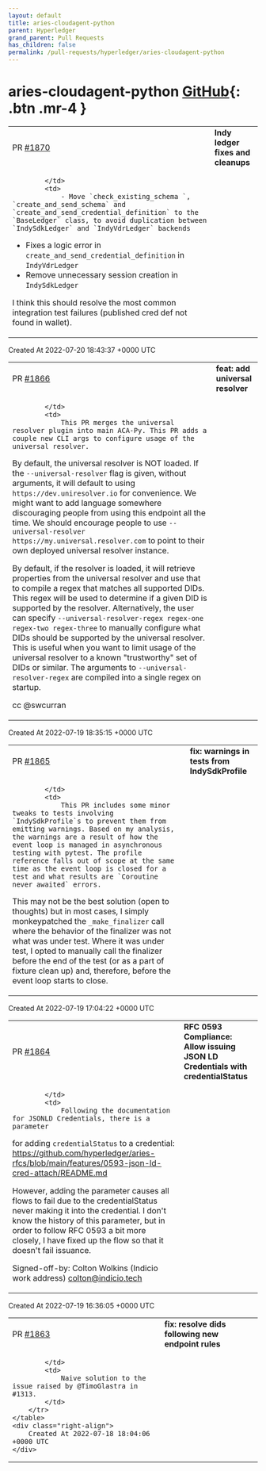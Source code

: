 ```yaml
---
layout: default
title: aries-cloudagent-python
parent: Hyperledger
grand_parent: Pull Requests
has_children: false
permalink: /pull-requests/hyperledger/aries-cloudagent-python
---
```


# aries-cloudagent-python <span class="fs-3 right-align">[GitHub](https://github.com/hyperledger/aries-cloudagent-python){: .btn .mr-4 }</span>


<div>
    <table>
        <tr>
            <td>
                PR <a href="https://github.com/hyperledger/aries-cloudagent-python/pull/1870" class=".btn">#1870</a>
            </td>
            <td>
                <b>
                    Indy ledger fixes and cleanups
                </b>
            </td>
        </tr>
        <tr>
            <td>
                
            </td>
            <td>
                - Move `check_existing_schema `, `create_and_send_schema` and `create_and_send_credential_definition` to the `BaseLedger` class, to avoid duplication between `IndySdkLedger` and `IndyVdrLedger` backends
- Fixes a logic error in `create_and_send_credential_definition` in `IndyVdrLedger`
- Remove unnecessary session creation in `IndySdkLedger`

I think this should resolve the most common integration test failures (published cred def not found in wallet).
            </td>
        </tr>
    </table>
    <div class="right-align">
        Created At 2022-07-20 18:43:37 +0000 UTC
    </div>
</div>

<div>
    <table>
        <tr>
            <td>
                PR <a href="https://github.com/hyperledger/aries-cloudagent-python/pull/1866" class=".btn">#1866</a>
            </td>
            <td>
                <b>
                    feat: add universal resolver
                </b>
            </td>
        </tr>
        <tr>
            <td>
                
            </td>
            <td>
                This PR merges the universal resolver plugin into main ACA-Py. This PR adds a couple new CLI args to configure usage of the universal resolver.

By default, the universal resolver is NOT loaded. If the `--universal-resolver` flag is given, without arguments, it will default to using `https://dev.uniresolver.io` for convenience. We might want to add language somewhere discouraging people from using this endpoint all the time. We should encourage people to use `--universal-resolver https://my.universal.resolver.com` to point to their own deployed universal resolver instance.

By default, if the resolver is loaded, it will retrieve properties from the universal resolver and use that to compile a regex that matches all supported DIDs. This regex will be used to determine if a given DID is supported by the resolver. Alternatively, the user can specify `--universal-resolver-regex regex-one regex-two regex-three` to manually configure what DIDs should be supported by the universal resolver. This is useful when you want to limit usage of the universal resolver to a known "trustworthy" set of DIDs or similar. The arguments to `--universal-resolver-regex` are compiled into a single regex on startup.

cc @swcurran 
            </td>
        </tr>
    </table>
    <div class="right-align">
        Created At 2022-07-19 18:35:15 +0000 UTC
    </div>
</div>

<div>
    <table>
        <tr>
            <td>
                PR <a href="https://github.com/hyperledger/aries-cloudagent-python/pull/1865" class=".btn">#1865</a>
            </td>
            <td>
                <b>
                    fix: warnings in tests from IndySdkProfile
                </b>
            </td>
        </tr>
        <tr>
            <td>
                
            </td>
            <td>
                This PR includes some minor tweaks to tests involving `IndySdkProfile`s to prevent them from emitting warnings. Based on my analysis, the warnings are a result of how the event loop is managed in asynchronous testing with pytest. The profile reference falls out of scope at the same time as the event loop is closed for a test and what results are `Coroutine never awaited` errors.

This may not be the best solution (open to thoughts) but in most cases, I simply monkeypatched the `_make_finalizer` call where the behavior of the finalizer was not what was under test. Where it was under test, I opted to manually call the finalizer before the end of the test (or as a part of fixture clean up) and, therefore, before the event loop starts to close.
            </td>
        </tr>
    </table>
    <div class="right-align">
        Created At 2022-07-19 17:04:22 +0000 UTC
    </div>
</div>

<div>
    <table>
        <tr>
            <td>
                PR <a href="https://github.com/hyperledger/aries-cloudagent-python/pull/1864" class=".btn">#1864</a>
            </td>
            <td>
                <b>
                    RFC 0593 Compliance: Allow issuing JSON LD Credentials with credentialStatus
                </b>
            </td>
        </tr>
        <tr>
            <td>
                
            </td>
            <td>
                Following the documentation for JSONLD Credentials, there is a parameter
for adding `credentialStatus` to a credential:
https://github.com/hyperledger/aries-rfcs/blob/main/features/0593-json-ld-cred-attach/README.md

However, adding the parameter causes all flows to fail due to the
credentialStatus never making it into the credential. I don't know the
history of this parameter, but in order to follow RFC 0593 a bit more
closely, I have fixed up the flow so that it doesn't fail issuance.

Signed-off-by: Colton Wolkins (Indicio work address) <colton@indicio.tech>
            </td>
        </tr>
    </table>
    <div class="right-align">
        Created At 2022-07-19 16:36:05 +0000 UTC
    </div>
</div>

<div>
    <table>
        <tr>
            <td>
                PR <a href="https://github.com/hyperledger/aries-cloudagent-python/pull/1863" class=".btn">#1863</a>
            </td>
            <td>
                <b>
                    fix: resolve dids following new endpoint rules
                </b>
            </td>
        </tr>
        <tr>
            <td>
                
            </td>
            <td>
                Naive solution to the issue raised by @TimoGlastra in #1313.
            </td>
        </tr>
    </table>
    <div class="right-align">
        Created At 2022-07-18 18:04:06 +0000 UTC
    </div>
</div>

